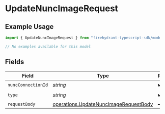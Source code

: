 # UpdateNuncImageRequest

## Example Usage

```typescript
import { UpdateNuncImageRequest } from "firehydrant-typescript-sdk/models/operations";

// No examples available for this model
```

## Fields

| Field                                                                                          | Type                                                                                           | Required                                                                                       | Description                                                                                    |
| ---------------------------------------------------------------------------------------------- | ---------------------------------------------------------------------------------------------- | ---------------------------------------------------------------------------------------------- | ---------------------------------------------------------------------------------------------- |
| `nuncConnectionId`                                                                             | *string*                                                                                       | :heavy_check_mark:                                                                             | N/A                                                                                            |
| `type`                                                                                         | *string*                                                                                       | :heavy_check_mark:                                                                             | N/A                                                                                            |
| `requestBody`                                                                                  | [operations.UpdateNuncImageRequestBody](../../models/operations/updatenuncimagerequestbody.md) | :heavy_minus_sign:                                                                             | N/A                                                                                            |